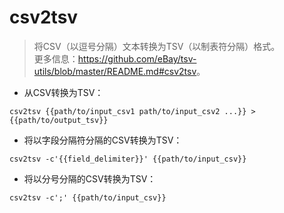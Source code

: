 # csv2tsv

> 将CSV（以逗号分隔）文本转换为TSV（以制表符分隔）格式。  
> 更多信息：<https://github.com/eBay/tsv-utils/blob/master/README.md#csv2tsv>。

- 从CSV转换为TSV：

`csv2tsv {{path/to/input_csv1 path/to/input_csv2 ...}} > {{path/to/output_tsv}}`

- 将以字段分隔符分隔的CSV转换为TSV：

`csv2tsv -c'{{field_delimiter}}' {{path/to/input_csv}}`

- 将以分号分隔的CSV转换为TSV：

`csv2tsv -c';' {{path/to/input_csv}}`